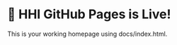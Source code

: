 <!DOCTYPE html>
<html>
<head>
  <title>HHI GitHub Page</title>
</head>
<body>
  <h1>🚀 HHI GitHub Pages is Live!</h1>
  <p>This is your working homepage using docs/index.html.</p>
</body>
</html>
